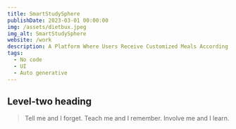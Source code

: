 ```yaml
---
title: SmartStudySphere
publishDate: 2023-03-01 00:00:00
img: /assets/dietbux.jpeg
img_alt: SmartStudySphere
website: /work
description: A Platform Where Users Receive Customized Meals According to Their Dietary Preferences
tags:
  - No code
  - UI
  - Auto generative
---
```


## Level-two heading

> Tell me and I forget. Teach me and I remember. Involve me and I learn.
